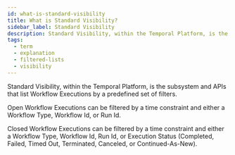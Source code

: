 ```yaml
---
id: what-is-standard-visibility
title: What is Standard Visibility?
sidebar_label: Standard Visibility
description: Standard Visibility, within the Temporal Platform, is the subsystem and APIs that list Workflow Executions by a predefined set of filters.
tags:
  - term
  - explanation
  - filtered-lists
  - visibility
---
```


Standard Visibility, within the Temporal Platform, is the subsystem and APIs that list Workflow Executions by a predefined set of filters.

Open Workflow Executions can be filtered by a time constraint and either a Workflow Type, Workflow Id, or Run Id.

Closed Workflow Executions can be filtered by a time constraint and either a Workflow Type, Workflow Id, Run Id, or Execution Status (Completed, Failed, Timed Out, Terminated, Canceled, or Continued-As-New).
